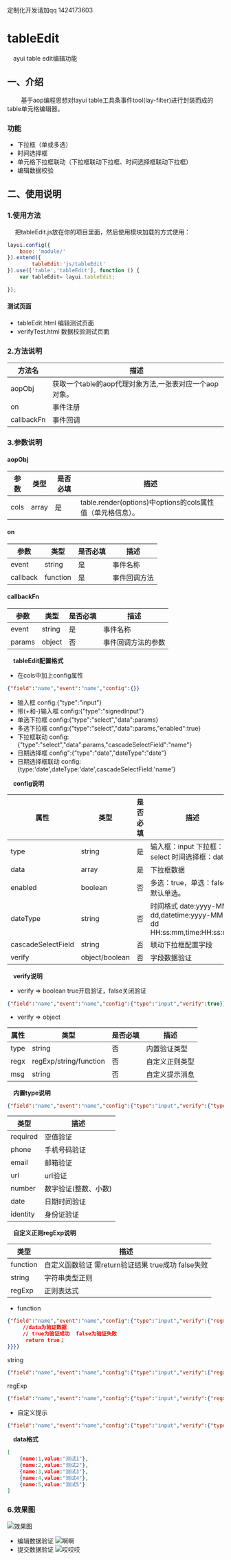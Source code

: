 定制化开发请加qq 1424173603
# tableEdit
&emsp;ayui table edit编辑功能
<br/>

## 一、介绍
&emsp;&emsp; 基于aop编程思想对layui table工具条事件tool(lay-filter)进行封装而成的table单元格编辑器。

### 功能

- 下拉框（单或多选）
- 时间选择框
- 单元格下拉框联动（下拉框联动下拉框、时间选择框联动下拉框）
- 编辑数据校验

## 二、使用说明

### 1.使用方法
&emsp; 把tableEdit.js放在你的项目里面，然后使用模块加载的方式使用：

```javascript
layui.config({
    base: 'module/'
}).extend({
        tableEdit:'js/tableEdit'
}).use(['table','tableEdit'], function () {
    var tableEdit= layui.tableEdit;
    
});
```
#### 测试页面
- tableEdit.html 编辑测试页面
- verifyTest.html 数据校验测试页面


### 2.方法说明
方法名 | 描述 |
---          | ----
aopObj       | 获取一个table的aop代理对象方法,一张表对应一个aop对象。
on           | 事件注册
callbackFn   | 事件回调

### 3.参数说明

#### aopObj
参数      | 类型      | 是否必填 | 描述 |
---       | ---       | ---      | -----
cols      | array     | 是       | table.render(options)中options的cols属性值（单元格信息）。

#### on
参数      | 类型    | 是否必填 | 描述 |
---       | ---     | ---      | ----
event     | string  | 是       | 事件名称
callback  | function| 是       | 事件回调方法

#### callbackFn
参数      | 类型    | 是否必填 | 描述 |
---       | ---     | ---      | ----
event     | string  | 是       | 事件名称
params    | object  | 否       | 事件回调方法的参数


&emsp;**tableEdit配置格式**

- 在cols中加上config属性
```json
{"field":"name","event":"name","config":{}}
```
- 输入框          config:{"type":"input"}
- 带(+和-)输入框  config:{"type":"signedInput"}
- 单选下拉框      config:{"type":"select","data":params}
- 多选下拉框      config:{"type":"select","data":params,"enabled":true}
- 下拉框联动      config:{"type":"select","data":params,"cascadeSelectField":"name"}
- 日期选择框      config":{"type":"date","dateType":"date"}
- 日期选择框联动  config:{type:'date',dateType:'date',cascadeSelectField:'name'}

&emsp;**config说明**

属性               | 类型                 | 是否必填 | 描述 |
---                | ---                  | ---      | -----
type               | string               | 是       | 输入框：input 下拉框：select 时间选择框：date
data               | array                | 是       | 下拉框数据
enabled            | boolean              | 否       | 多选：true，单选：false，默认单选。
dateType           | string               | 否       | 时间格式 date:yyyy-MM-dd,datetime:yyyy-MM-dd HH:ss:mm,time:HH:ss:mm
cascadeSelectField | string               | 否       | 联动下拉框配置字段
verify             | object/boolean       | 否       | 字段数据验证

&emsp;**verify说明**

- verify => boolean true开启验证，false关闭验证
```json
{"field":"name","event":"name","config":{"type":"input","verify":true}}
```
- verify => object

属性               | 类型                         | 是否必填       | 描述    |
---                | -----                        | ---            | -----
type               | string                       | 否             | 内置验证类型
regx               | regExp/string/function       | 否             | 自定义正则类型
msg                | string                       | 否             | 自定义提示消息

&emsp;**内置type说明**
```json
{"field":"name","event":"name","config":{"type":"input","verify":{"type":"required"}}}
```

类型                   | 描述                
---                    | -----               
required               | 空值验证            
phone                  | 手机号码验证        
email                  | 邮箱验证             
url                    | url验证             
number                 | 数字验证(整数、小数)     
date                   | 日期时间验证        
identity               | 身份证验证          

&emsp;**自定义正则regExp说明**

类型                   | 描述   |
---                    | -----
function               | 自定义函数验证 需return验证结果  true成功 false失败
string                 | 字符串类型正则   
regExp                 | 正则表达式 

- function
```json
{"field":"name","event":"name","config":{"type":"input","verify":{"regx":function(data){
     //data为验证数据
     // true为验证成功  false为验证失败
      return true；
}}}}
```

string
```json
{"field":"name","event":"name","config":{"type":"input","verify":{"regx":"(^[-+]?\\d+$)|(^[-+]?\\d+\\.\\d+$)","msg":"请输入整数或者小数"}}}
```

regExp
```json
{"field":"name","event":"name","config":{"type":"input","verify":{"regx":/(^[-+]?\d+$)|(^[-+]?\d+\.\d+$)/,msg:"请输入整数或者小数"}}}
```
- 自定义提示
```json
{"field":"name","event":"name","config":{"type":"input","verify":{"type":"required","msg":"必填项不能为空"}}}
```
&emsp;**data格式**

```json
[
    {name:1,value:"测试1"},
    {name:2,value:"测试2"},
    {name:3,value:"测试3"},
    {name:4,value:"测试4"},
    {name:5,value:"测试5"}
]
```

### 6.效果图
![效果图](https://images.gitee.com/uploads/images/2020/0508/123901_092d3f62_1588195.gif "tableEdit.gif")
- 编辑数据验证
![啊啊](https://images.gitee.com/uploads/images/2020/0614/042738_bacccaf7_1588195.gif "tableEdit.gif")
- 提交数据验证
![哎哎哎](https://images.gitee.com/uploads/images/2020/0614/160955_3036ab33_1588195.gif "tableEdit.gif")